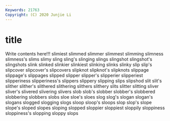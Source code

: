 ```yaml
---
Keywords: 21763
Copyright: (C) 2020 Junjie Li
---
```


# title

Write contents here!!!
slimiest 
slimmed
slimmer 
slimmest 
slimming 
slimness 
slimness's 
slims 
slimy 
sling 
sling's 
slinging
slings 
slingshot 
slingshot's 
slingshots 
slink 
slinked 
slinkier 
slinkiest 
slinking 
slinks
slinky 
slip 
slip's 
slipcover 
slipcover's 
slipcovers 
slipknot 
slipknot's 
slipknots 
slippage
slippage's 
slippages 
slipped 
slipper 
slipper's 
slipperier 
slipperiest 
slipperiness 
slipperiness's 
slippers
slippery 
slipping 
slips 
slipshod 
slit 
slit's 
slither 
slither's 
slithered 
slithering
slithers 
slithery 
slits 
slitter 
slitting 
sliver 
sliver's 
slivered 
slivering 
slivers
slob 
slob's 
slobber 
slobber's 
slobbered 
slobbering 
slobbers 
slobs 
sloe 
sloe's
sloes 
slog 
slog's 
slogan 
slogan's 
slogans 
slogged 
slogging 
slogs 
sloop
sloop's 
sloops 
slop 
slop's 
slope 
slope's 
sloped 
slopes 
sloping 
slopped
sloppier 
sloppiest 
sloppily 
sloppiness 
sloppiness's 
slopping 
sloppy 
slops 
